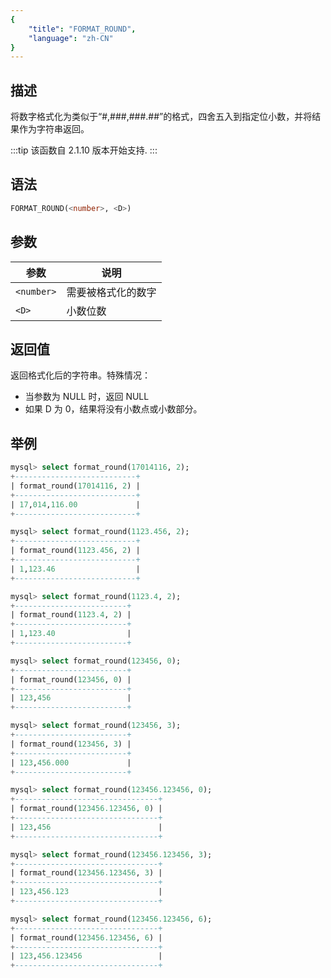 ```yaml
---
{
    "title": "FORMAT_ROUND",
    "language": "zh-CN"
}
---
```


<!-- 
Licensed to the Apache Software Foundation (ASF) under one
or more contributor license agreements.  See the NOTICE file
distributed with this work for additional information
regarding copyright ownership.  The ASF licenses this file
to you under the Apache License, Version 2.0 (the
"License"); you may not use this file except in compliance
with the License.  You may obtain a copy of the License at

  http://www.apache.org/licenses/LICENSE-2.0

Unless required by applicable law or agreed to in writing,
software distributed under the License is distributed on an
"AS IS" BASIS, WITHOUT WARRANTIES OR CONDITIONS OF ANY
KIND, either express or implied.  See the License for the
specific language governing permissions and limitations
under the License.
-->

## 描述

将数字格式化为类似于“#,###,###.##”的格式，四舍五入到指定位小数，并将结果作为字符串返回。

:::tip
该函数自 2.1.10 版本开始支持.
:::

## 语法

```sql
FORMAT_ROUND(<number>, <D>)
```

## 参数

| 参数 | 说明 |
| -- | -- |
| `<number>` | 需要被格式化的数字 |
| `<D>` | 小数位数 |

## 返回值

返回格式化后的字符串。特殊情况：

- 当参数为 NULL 时，返回 NULL
- 如果 D 为 0，结果将没有小数点或小数部分。

## 举例

```sql
mysql> select format_round(17014116, 2);
+---------------------------+
| format_round(17014116, 2) |
+---------------------------+
| 17,014,116.00             |
+---------------------------+
```

```sql
mysql> select format_round(1123.456, 2);
+---------------------------+
| format_round(1123.456, 2) |
+---------------------------+
| 1,123.46                  |
+---------------------------+
```

```sql
mysql> select format_round(1123.4, 2);
+-------------------------+
| format_round(1123.4, 2) |
+-------------------------+
| 1,123.40                |
+-------------------------+
```



```sql
mysql> select format_round(123456, 0);
+-------------------------+
| format_round(123456, 0) |
+-------------------------+
| 123,456                 |
+-------------------------+
```

```sql
mysql> select format_round(123456, 3);
+-------------------------+
| format_round(123456, 3) |
+-------------------------+
| 123,456.000             |
+-------------------------+
```


```sql
mysql> select format_round(123456.123456, 0);
+--------------------------------+
| format_round(123456.123456, 0) |
+--------------------------------+
| 123,456                        |
+--------------------------------+
```

```sql
mysql> select format_round(123456.123456, 3);
+--------------------------------+
| format_round(123456.123456, 3) |
+--------------------------------+
| 123,456.123                    |
+--------------------------------+
```

```sql
mysql> select format_round(123456.123456, 6);
+--------------------------------+
| format_round(123456.123456, 6) |
+--------------------------------+
| 123,456.123456                 |
+--------------------------------+
```
